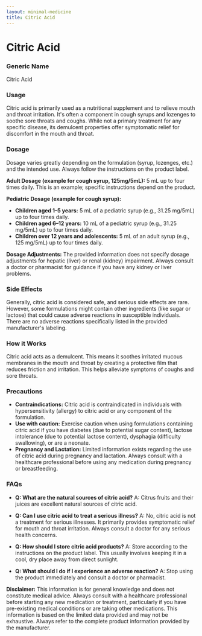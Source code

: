 ```yaml
---
layout: minimal-medicine
title: Citric Acid
---
```


# Citric Acid
### Generic Name
Citric Acid

### Usage
Citric acid is primarily used as a nutritional supplement and to relieve mouth and throat irritation.  It's often a component in cough syrups and lozenges to soothe sore throats and coughs. While not a primary treatment for any specific disease, its demulcent properties offer symptomatic relief for discomfort in the mouth and throat.

### Dosage
Dosage varies greatly depending on the formulation (syrup, lozenges, etc.) and the intended use.  Always follow the instructions on the product label.

**Adult Dosage (example for cough syrup, 125mg/5mL):** 5 mL up to four times daily.  This is an example; specific instructions depend on the product.

**Pediatric Dosage (example for cough syrup):**
* **Children aged 1–5 years:** 5 mL of a pediatric syrup (e.g., 31.25 mg/5mL) up to four times daily.
* **Children aged 6–12 years:** 10 mL of a pediatric syrup (e.g., 31.25 mg/5mL) up to four times daily.
* **Children over 12 years and adolescents:**  5 mL of an adult syrup (e.g., 125 mg/5mL) up to four times daily.  

**Dosage Adjustments:**  The provided information does not specify dosage adjustments for hepatic (liver) or renal (kidney) impairment.  Always consult a doctor or pharmacist for guidance if you have any kidney or liver problems.

### Side Effects
Generally, citric acid is considered safe, and serious side effects are rare.  However, some formulations might contain other ingredients (like sugar or lactose) that could cause adverse reactions in susceptible individuals.  There are no adverse reactions specifically listed in the provided manufacturer's labeling.

### How it Works
Citric acid acts as a demulcent. This means it soothes irritated mucous membranes in the mouth and throat by creating a protective film that reduces friction and irritation.  This helps alleviate symptoms of coughs and sore throats.

### Precautions
* **Contraindications:** Citric acid is contraindicated in individuals with hypersensitivity (allergy) to citric acid or any component of the formulation.
* **Use with caution:** Exercise caution when using formulations containing citric acid if you have diabetes (due to potential sugar content), lactose intolerance (due to potential lactose content), dysphagia (difficulty swallowing), or are a neonate.
* **Pregnancy and Lactation:** Limited information exists regarding the use of citric acid during pregnancy and lactation.  Always consult with a healthcare professional before using any medication during pregnancy or breastfeeding.

### FAQs

* **Q: What are the natural sources of citric acid?**  A: Citrus fruits and their juices are excellent natural sources of citric acid.

* **Q: Can I use citric acid to treat a serious illness?** A: No, citric acid is not a treatment for serious illnesses. It primarily provides symptomatic relief for mouth and throat irritation.  Always consult a doctor for any serious health concerns.

* **Q: How should I store citric acid products?** A: Store according to the instructions on the product label. This usually involves keeping it in a cool, dry place away from direct sunlight.

* **Q: What should I do if I experience an adverse reaction?** A: Stop using the product immediately and consult a doctor or pharmacist.

**Disclaimer:** This information is for general knowledge and does not constitute medical advice. Always consult with a healthcare professional before starting any new medication or treatment, particularly if you have pre-existing medical conditions or are taking other medications.  This information is based on the limited data provided and may not be exhaustive.  Always refer to the complete product information provided by the manufacturer.

